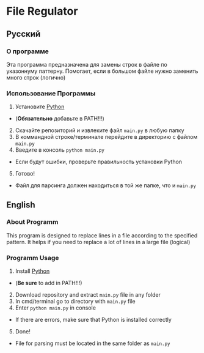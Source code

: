 # File Regulator
## Русский
### О программе
Эта программа предназначена для замены строк в файле по указоннуму паттерну. Помогает, если в большом файле нужно заменить много строк (логично)
### Использование Программы
1. Установите [Python](https://www.python.org/downloads/)
 * (**Обязательно** добавьте в PATH!!!)
2. Скачайте репозиторий и извлеките файл `main.py` в любую папку
3. В коммандной строке/терминале перейдите в директорию с файлом `main.py`
4. Введите в консоль `python main.py`
 * Если будут ошибки, проверьте правильность установки Python
5. Готово!
 * Файл для парсинга должен находиться в той же папке, что и `main.py`
 
## English
### About Programm
This program is designed to replace lines in a file according to the specified pattern. It helps if you need to replace a lot of lines in a large file (logical)
### Programm Usage
1. Install [Python](https://www.python.org/downloads/)
 * (**Be sure** to add in PATH!!!)
2. Download repository and extract `main.py` file in any folder
3. In cmd/terminal go to directory with `main.py` file
4. Enter `python main.py` in console
 * If there are errors, make sure that Python is installed correctly
5. Done!
 * File for parsing must be located in the same folder as `main.py`
